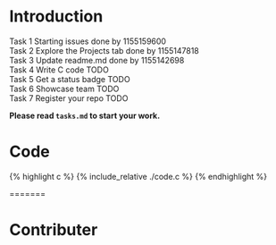 # Introduction
Task 1 Starting issues done by 1155159600 <br>
Task 2 Explore the Projects tab done by 1155147818 <br>
Task 3 Update readme.md done by 1155142698 <br>
Task 4 Write C code TODO <br>
Task 5 Get a status badge TODO <br>
Task 6 Showcase team TODO <br>
Task 7 Register your repo TODO <br>


**Please read `tasks.md` to start your work.**
# Code

{% highlight c %} 
{% include_relative ./code.c %} 
{% endhighlight %}

=======
# Contributer
 

